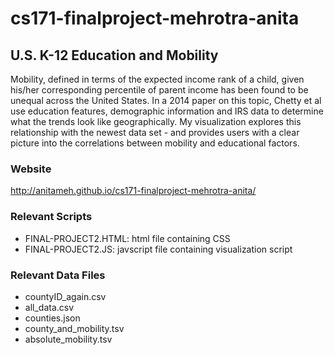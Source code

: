 cs171-finalproject-mehrotra-anita
=================================

## U.S. K-12 Education and Mobility

Mobility, defined in terms of the expected income rank of a child, given his/her corresponding percentile of parent income has been found to be unequal across the United States. In a 2014 paper on this topic, Chetty et al use education features, demographic information and IRS data to determine what the trends look like geographically. My visualization explores this relationship with the newest data set - and provides users with a clear picture into the correlations between mobility and educational factors.

### Website
http://anitameh.github.io/cs171-finalproject-mehrotra-anita/

### Relevant Scripts
 
 * FINAL-PROJECT2.HTML: html file containing CSS
 * FINAL-PROJECT2.JS: javscript file containing visualization script

### Relevant Data Files

 * countyID_again.csv
 * all_data.csv
 * counties.json
 * county_and_mobility.tsv
 * absolute_mobility.tsv

